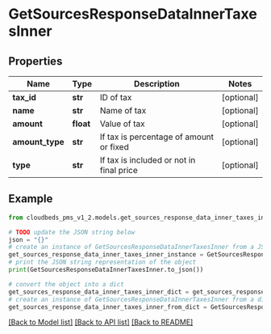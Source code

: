 # GetSourcesResponseDataInnerTaxesInner


## Properties

Name | Type | Description | Notes
------------ | ------------- | ------------- | -------------
**tax_id** | **str** | ID of tax | [optional] 
**name** | **str** | Name of tax | [optional] 
**amount** | **float** | Value of tax | [optional] 
**amount_type** | **str** | If tax is percentage of amount or fixed | [optional] 
**type** | **str** | If tax is included or not in final price | [optional] 

## Example

```python
from cloudbeds_pms_v1_2.models.get_sources_response_data_inner_taxes_inner import GetSourcesResponseDataInnerTaxesInner

# TODO update the JSON string below
json = "{}"
# create an instance of GetSourcesResponseDataInnerTaxesInner from a JSON string
get_sources_response_data_inner_taxes_inner_instance = GetSourcesResponseDataInnerTaxesInner.from_json(json)
# print the JSON string representation of the object
print(GetSourcesResponseDataInnerTaxesInner.to_json())

# convert the object into a dict
get_sources_response_data_inner_taxes_inner_dict = get_sources_response_data_inner_taxes_inner_instance.to_dict()
# create an instance of GetSourcesResponseDataInnerTaxesInner from a dict
get_sources_response_data_inner_taxes_inner_from_dict = GetSourcesResponseDataInnerTaxesInner.from_dict(get_sources_response_data_inner_taxes_inner_dict)
```
[[Back to Model list]](../README.md#documentation-for-models) [[Back to API list]](../README.md#documentation-for-api-endpoints) [[Back to README]](../README.md)


